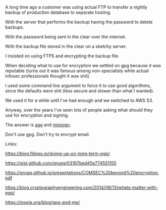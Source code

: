 A long time ago a customer was using actual FTP to transfer
a nightly backup of production database to separate hosting.

With the server that performs the backup having the password to delete backups.

With the password being sent in the clear over the internet.

With the backup file stored in the clear on a sketchy server.

I insisted on using FTPS and encrypting the backup file.

When deciding what to use for encryption we settled on gpg because
it was reputable (turns out it was famous among non-specialists while
actual infosec professionals thought it was shit).

I used some command line argument to force it to use good algorithms,
since the defaults were shit (less secure and slower than what I wanted).

We used it for a while until I've had enough and we switched to AWS S3.

Anyway, over the years I've seen lots of people asking what should they
use for encryption and signing.

The answer is [age](https://github.com/FiloSottile/age) and
[minisign](https://github.com/jedisct1/minisign).

Don't use gpg. Don't try to encrypt email.

Links:

https://blog.filippo.io/giving-up-on-long-term-pgp/

https://gist.github.com/grugq/03167bed45e774551155

https://grugq.github.io/presentations/COMSEC%20beyond%20encryption.pdf

https://blog.cryptographyengineering.com/2014/08/13/whats-matter-with-pgp/

https://moxie.org/blog/gpg-and-me/

